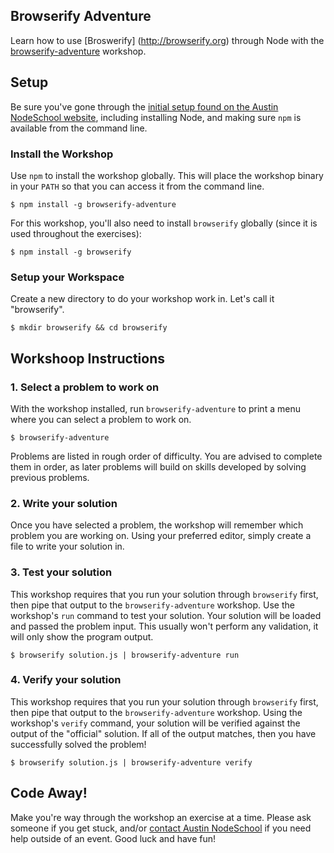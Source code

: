## Browserify Adventure ##
Learn how to use [Broswerify] (http://browserify.org) through Node with the [browserify-adventure](https://github.com/substack/browserify-adventure) workshop.

## Setup ##

Be sure you've gone through the [initial setup found on the Austin NodeSchool website](http://nodeschool.io/austin/#getting-started), including installing Node, and making sure `npm` is available from the command line.

### Install the Workshop

Use `npm` to install the workshop globally. This will place the workshop binary in your `PATH` so that you can access it from the command line.

```
$ npm install -g browserify-adventure
```

For this workshop, you'll also need to install `browserify` globally (since it is used throughout the exercises):

```
$ npm install -g browserify
```

### Setup your Workspace

Create a new directory to do your workshop work in.  Let's call it "browserify".

```
$ mkdir browserify && cd browserify
```

## Workshoop Instructions

### 1. Select a problem to work on

With the workshop installed, run `browserify-adventure` to print a menu where you can select a problem to work on.

```
$ browserify-adventure
```

Problems are listed in rough order of difficulty. You are advised to complete them in order, as later problems will build on skills developed by solving previous problems.

### 2. Write your solution

Once you have selected a problem, the workshop will remember which problem you are working on. Using your preferred editor, simply create a file to write your solution in.

### 3. Test your solution

This workshop requires that you run your solution through `browserify` first, then pipe that output to the `browserify-adventure` workshop. Use the workshop's `run` command to test your solution. Your solution will be loaded and passed the problem input. This usually won't perform any validation, it will only show the program output.

```
$ browserify solution.js | browserify-adventure run
```

### 4. Verify your solution

This workshop requires that you run your solution through `browserify` first, then pipe that output to the `browserify-adventure` workshop. Using the workshop's `verify` command, your solution will be verified against the output of the "official" solution. If all of the output matches, then you have successfully solved the problem!

```
$ browserify solution.js | browserify-adventure verify
```

## Code Away! ##

Make you're way through the workshop an exercise at a time. Please ask someone if you get stuck, and/or [contact Austin NodeSchool](http://nodeschool.io/austin/#contact) if you need help outside of an event. Good luck and have fun!
